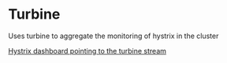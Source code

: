 # Turbine
Uses turbine to aggregate the monitoring of hystrix in the cluster

[Hystrix dashboard pointing to the turbine stream](http://localhost:9020/hystrix/monitor?stream=http%3A%2F%2Flocalhost%3A9020%2Fturbine.stream&title=Cluster)

